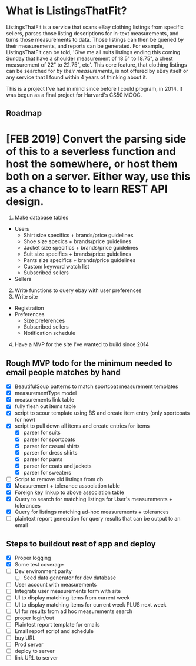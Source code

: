 # What is ListingsThatFit?
ListingsThatFit is a service that scans eBay clothing listings from specific sellers, parses those listing descriptions for in-text measurements, and turns those measurements to data. Those listings can then be queried *by* their measurements, and reports can be generated. For example, ListingsThatFit can be told, 'Give me all suits listings ending this coming Sunday that have a shoulder measurement of 18.5" to 18.75", a chest measurement of 22" to 22.75", etc'. This core feature, that clothing listings can be searched for *by their measurements*, is not offered by eBay itself or any service that I found within 4 years of thinking about it.

This is a project I've had in mind since before I could program, in 2014. It was begun as a final project for Harvard's CS50 MOOC.

Roadmap
------
# [FEB 2019] Convert the parsing side of this to a severless function and host the somewhere, or host them both on a server. Either way, use this as a chance to to learn REST API design.

1. Make database tables
  * Users
    * Shirt size specifics + brands/price guidelines
    * Shoe size specics + brands/price guidelines
    * Jacket size specifics + brands/price guidelines
    * Suit size specifics + brands/price guidelines
    * Pants size specifics + brands/price guidelines
    * Custom keyword watch list
    * Subscribed sellers
  * Sellers
2. Write functions to query ebay with user preferences
3. Write site
  * Registration
  * Preferences
    * Size preferences
    * Subscribed sellers
    * Notification schedule 
4. Have a MVP for the site I've wanted to build since 2014

Rough MVP todo for the minimum needed to email people matches by hand
-----
* [X] BeautifulSoup patterns to match sportcoat measurement templates
* [X] measurementType model
* [X] measurements link table
* [X] fully flesh out items table
* [X] script to scour template using BS and create item entry (only sportcoats for now)
* [X] script to pull down all items and create entries for items
  * [X] parser for suits
  * [X] parser for sportcoats
  * [X] parser for casual shirts
  * [X] parser for dress shirts
  * [X] parser for pants
  * [X] parser for coats and jackets
  * [X] parser for sweaters
* [ ] Script to remove old listings from db
* [X] Measurement + tolerance association table
* [X] Foreign key linkup to above association table
* [X] Query to search for matching listings for User's measurements + tolerances
* [X] Query for listings matching ad-hoc measurements + tolerances
* [ ] plaintext report generation for query results that can be output to an email

Steps to buildout rest of app and deploy
-----
* [x] Proper logging
* [x] Some test coverage
* [ ] Dev environment parity
  * [ ] Seed data generator for dev database
* [ ] User account with measurements
* [ ] Integrate user measurements form with site
* [ ] UI to display matching items from current week
* [ ] UI to display matching items for current week PLUS next week
* [ ] UI for results from ad hoc measurements search
* [ ] proper login/out
* [ ] Plaintest report template for emails
* [ ] Email report script and schedule
* [ ] buy URL
* [ ] Prod server
* [ ] deploy to server
* [ ] link URL to server